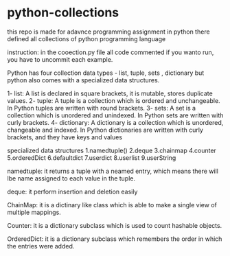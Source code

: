 # python-collections
this repo is made for adavnce programming assignment in python there defined all collections of python programming language

instruction: in the cooection.py file all code commented if you wanto run, you have to uncommit each example.


Python has four collection data types - list, tuple, sets , dictionary
but python also comes with a specialized data structures.

1- list: A list is declared in square brackets, it is mutable, stores duplicate values.
2- tuple: A tuple is a collection which is ordered and unchangeable. In Python tuples are written with round brackets.
3- sets: A set is a collection which is unordered and unindexed. In Python sets are written with curly brackets.
4- dictionary: A dictionary is a collection which is unordered, changeable and indexed. In Python dictionaries are written with curly brackets, and they have keys and values

specialized data structures
 1.namedtuple()
 2.deque
 3.chainmap
 4.counter
 5.orderedDict
 6.defaultdict
 7.userdict
 8.userlist
 9.userString
 
namedtuple: it returns a tuple with a neamed entry, which means there will lbe name assigned to each value in the tuple.
 
 
deque: it perform insertion and deletion easily
 
	 
ChainMap: it is a dictinary like class which is able to make a single view of multiple mappings.

	
Counter: it is a dictionary subclass which is used to count hashable objects.


OrderedDict: it is a dictionary subclass which remembers the order in which the entries were added.


	
	
	
	
	
	
	











